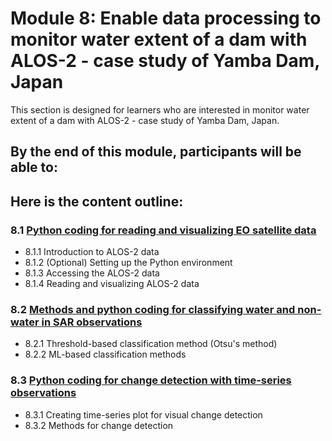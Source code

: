# Module 8: Enable data processing to monitor water extent of a dam with ALOS-2 - case study of Yamba Dam, Japan

This section is designed for learners who are interested in monitor water extent of a dam with ALOS-2 - case study of Yamba Dam, Japan.

By the end of this module, participants will be able to:
- 


## Here is the content outline:
### 8.1 [Python coding for reading and visualizing EO satellite data](subsections/00008/8.1.md)

- 8.1.1 Introduction to ALOS-2 data 
- 8.1.2 (Optional) Setting up the Python environment
- 8.1.3 Accessing the ALOS-2 data
- 8.1.4 Reading and visualizing ALOS-2 data

### 8.2 [Methods and python coding for classifying water and non-water in SAR observations](subsections/00008/8.2.md)

- 8.2.1 Threshold-based classification method (Otsu's method)
- 8.2.2 ML-based classification methods

### 8.3 [Python coding for change detection with time-series observations](subsections/00008/8.3.md)

- 8.3.1 Creating time-series plot for visual change detection
- 8.3.2 Methods for change detection 

```python

```
